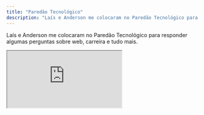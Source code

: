 ```yaml
---
title: "Paredão Tecnológico"
description: "Laís e Anderson me colocaram no Paredão Tecnológico para responder algumas perguntas sobre web, carreira e tudo mais."
---
```


<p>Laís e Anderson me colocaram no Paredão Tecnológico para responder algumas perguntas sobre web, carreira e tudo mais.</p>

<div class="video-wrap">
  <iframe src="http://www.youtube.com/embed/6aB_flGgVNI">
  </iframe>
</div>